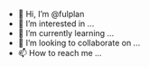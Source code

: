 - 👋 Hi, I’m @fulplan
- 👀 I’m interested in ...
- 🌱 I’m currently learning ...
- 💞️ I’m looking to collaborate on ...
- 📫 How to reach me ...

<!---
fulplan/fulplan is a ✨ special ✨ repository because its `README.md` (this file) appears on your GitHub profile.
You can click the Preview link to take a look at your changes.
--->
